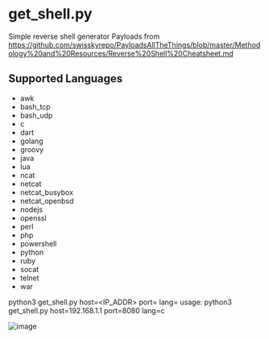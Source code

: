 # get_shell.py
Simple reverse shell generator
Payloads from https://github.com/swisskyrepo/PayloadsAllTheThings/blob/master/Methodology%20and%20Resources/Reverse%20Shell%20Cheatsheet.md

<h2>Supported Languages</h2>

<ul>
  <li>awk</li>
  <li>bash_tcp</li>
  <li>bash_udp</li>
  <li>c</li>
  <li>dart</li>
  <li>golang</li>
  <li>groovy</li>
  <li>java</li>
  <li>lua</li>
  <li>ncat</li>
  <li>netcat</li>
  <li>netcat_busybox</li>
  <li>netcat_openbsd</li>
  <li>nodejs</li>
  <li>openssl</li>
  <li>perl</li>
  <li>php</li>
  <li>powershell</li>
  <li>python</li>
  <li>ruby</li>
  <li>socat</li>
  <li>telnet</li>
  <li>war</li>
</ul>

python3 get_shell.py host=<IP_ADDR> port=<PORT> lang=<LANG>
usage: python3 get_shell.py host=192.168.1.1 port=8080 lang=c

![image](https://user-images.githubusercontent.com/49540886/146590906-bde47db6-01ef-4689-ba3e-e4083785bcd4.png)



